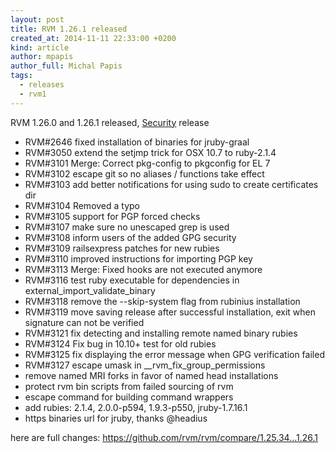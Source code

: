 ```yaml
---
layout: post
title: RVM 1.26.1 released
created_at: 2014-11-11 22:33:00 +0200
kind: article
author: mpapis
author_full: Michal Papis
tags:
  - releases
  - rvm1
---
```


RVM 1.26.0 and 1.26.1 released, [Security](/rvm/security/) release

<!-- more -->

- RVM#2646 fixed installation of binaries for jruby-graal
- RVM#3050 extend the setjmp trick for OSX 10.7 to ruby-2.1.4
- RVM#3101 Merge: Correct pkg-config to pkgconfig for EL 7
- RVM#3102 escape git so no aliases / functions take effect
- RVM#3103 add better notifications for using sudo to create certificates dir
- RVM#3104 Removed a typo
- RVM#3105 support for PGP forced checks
- RVM#3107 make sure no unescaped grep is used
- RVM#3108 inform users of the added GPG security
- RVM#3109 railsexpress patches for new rubies
- RVM#3110 improved instructions for importing PGP key
- RVM#3113 Merge: Fixed hooks are not executed anymore
- RVM#3116 test ruby executable for dependencies in external_import_validate_binary
- RVM#3118 remove the --skip-system flag from rubinius installation
- RVM#3119 move saving release after successful installation, exit when signature can not be verified
- RVM#3121 fix detecting and installing remote named binary rubies
- RVM#3124 Fix bug in 10.10+ test for old rubies
- RVM#3125 fix displaying the error message when GPG verification failed
- RVM#3127 escape umask in __rvm_fix_group_permissions
- remove named MRI forks in favor of named head installations
- protect rvm bin scripts from failed sourcing of rvm
- escape command for building command wrappers
- add rubies: 2.1.4, 2.0.0-p594, 1.9.3-p550, jruby-1.7.16.1
- https binaries url for jruby, thanks @headius

here are full changes:
<https://github.com/rvm/rvm/compare/1.25.34...1.26.1>
